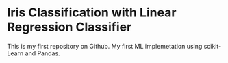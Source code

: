 # Iris Classification with Linear Regression Classifier
This is my first repository on Github.
My first ML implemetation using scikit-Learn and Pandas.

